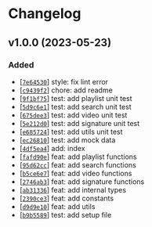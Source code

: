 # Changelog

## v1.0.0 (2023-05-23)
### Added
- [[`7e64530`](https://github.com/wgumenyuk/spyter/commit/7e64530)] style: fix lint error
- [[`c9439f2`](https://github.com/wgumenyuk/spyter/commit/c9439f2)] chore: add readme
- [[`9f1bf75`](https://github.com/wgumenyuk/spyter/commit/9f1bf75)] test: add playlist unit test
- [[`5d9c6e1`](https://github.com/wgumenyuk/spyter/commit/5d9c6e1)] test: add search unit test
- [[`675dee3`](https://github.com/wgumenyuk/spyter/commit/675dee3)] test: add video unit test
- [[`5e212d0`](https://github.com/wgumenyuk/spyter/commit/5e212d0)] test: add signature unit test
- [[`e685724`](https://github.com/wgumenyuk/spyter/commit/e685724)] test: add utils unit test
- [[`ec26810`](https://github.com/wgumenyuk/spyter/commit/)] test: add mock data
- [[`4df5ea4`](https://github.com/wgumenyuk/spyter/commit/4df5ea4)] add: index
- [[`fafd90e`](https://github.com/wgumenyuk/spyter/commit/fafd90e)] feat: add playlist functions
- [[`95d62cc`](https://github.com/wgumenyuk/spyter/commit/95d62cc)] feat: add search functions
- [[`b5ce6e7`](https://github.com/wgumenyuk/spyter/commit/b5ce6e7)] feat: add video functions
- [[`2746ab3`](https://github.com/wgumenyuk/spyter/commit/2746ab3)] feat: add signature functions
- [[`ab31336`](https://github.com/wgumenyuk/spyter/commit/ab31336)] feat: add internal types
- [[`2390ce3`](https://github.com/wgumenyuk/spyter/commit/2390ce3)] feat: add constants
- [[`d9d9e10`](https://github.com/wgumenyuk/spyter/commit/d9d9e10)] feat: add utils
- [[`b9b5589`](https://github.com/wgumenyuk/spyter/commit/b9b5589)] test: add setup file